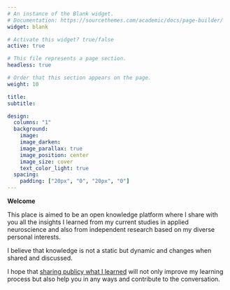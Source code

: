 ```yaml
---
# An instance of the Blank widget.
# Documentation: https://sourcethemes.com/academic/docs/page-builder/
widget: blank

# Activate this widget? true/false
active: true

# This file represents a page section.
headless: true

# Order that this section appears on the page.
weight: 10

title: 
subtitle: 

design:
  columns: "1"
  background:
    image: 
    image_darken: 
    image_parallax: true
    image_position: center
    image_size: cover
    text_color_light: true
  spacing:
    padding: ["20px", "0", "20px", "0"]
---
```


**Welcome**

This place is aimed to be an open knowledge platform where I share with you all the insights I learned from my current studies in applied neuroscience and also from independent research based on my diverse personal interests. 

I believe that knowledge is not a static but dynamic and changes when shared and discussed. 

I hope that [sharing publicy what I learned](#) will not only improve my learning process but also help you in any ways and contribute to the conversation.   
